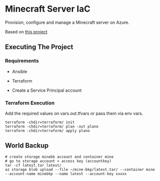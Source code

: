 # Minecraft Server IaC

Provision, configure and manage a Minecraft server on Azure.

Based on [this project](https://github.com/futurice/terraform-examples/blob/master/google_cloud/minecraft/main.tf)

## Executing The Project

### Requirements

- Ansible

- Terraform

- Create a Service Principal account

### Terraform Execution

Add the required values on vars.out.tfvars or pass them via env vars.

~~~~
terraform -chdir=terraform/ init
terraform -chdir=terraform/ plan -out plano
terraform -chdir=terraform/ apply plano
~~~~


## World Backup

~~~~
# create storage minebk account and container mine
# go to storage account > access key (accountkey)
tar -cf latest.tar latest/
az storage blob upload --file ~/mine-bkp/latest.tar/ --container mine --account-name minebkp --name latest --account-key xxxxx
~~~~